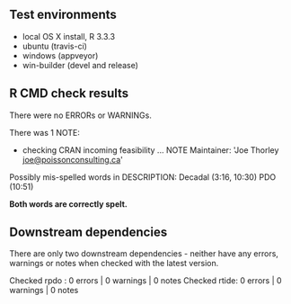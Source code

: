 ## Test environments

* local OS X install, R 3.3.3
* ubuntu (travis-ci)
* windows (appveyor)
* win-builder (devel and release)

## R CMD check results

There were no ERRORs or WARNINGs.

There was 1 NOTE:

* checking CRAN incoming feasibility ... NOTE
Maintainer: 'Joe Thorley <joe@poissonconsulting.ca>'

Possibly mis-spelled words in DESCRIPTION:
  Decadal (3:16, 10:30)
  PDO (10:51)
  
**Both words are correctly spelt.**

## Downstream dependencies

There are only two downstream dependencies - neither have any errors, warnings or notes when checked with the latest version.

Checked rpdo : 0 errors | 0 warnings | 0 notes
Checked rtide: 0 errors | 0 warnings | 0 notes
